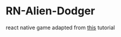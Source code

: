 # RN-Alien-Dodger

react native game adapted from [this](https://www.youtube.com/watch?v=jsIlewXb_Q0) tutorial
